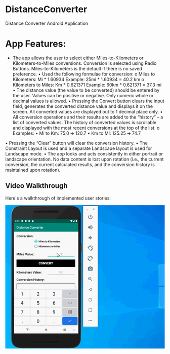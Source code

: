 # DistanceConverter
Distance Converter Android Application


# App Features:
* The app allows the user to select either Miles-to-Kilometers or Kilometers-to-Miles conversions. Conversion is selected using Radio Buttons. Miles-to-Kilometers is the default if there is no saved preference.
• Used the following formulae for conversion:
o Miles to Kilometers: Mi * 1.60934 Example: 25mi * 1.60934 = 40.2 km
o Kilometers to Miles: Km * 0.621371 Example: 60km * 0.621371 = 37.3 mi
• The distance value (the value to be converted) should be entered by the user. Values can be positive or negative. Only numeric whole or decimal values is allowed.
• Pressing the Convert button clears the input field, generates the converted distance value and displays it on the screen. All converted values are displayed out to 1 decimal place only.
• All conversion operations and their results are added to the “history” – a list of converted values. The history of converted values is scrollable and displayed with the most recent conversions at the top of the list.
o Examples:
▪ Mi to Km: 75.0 ➔ 120.7
▪ Km to Mi: 125.25 ➔ 74.7

• Pressing the “Clear” button will clear the conversion history.
• The Constraint Layout is used and a separate Landscape layout is used for Landscape mode.
• The app looks and acts consistently in either portrait or landscape orientation. No data content is lost upon rotation (i.e., the current conversion, the current calculated results, and the conversion history is maintained upon rotation).


## Video Walkthrough

Here's a walkthrough of implemented user stories:

<img src='walkthrough.gif' title='Video Walkthrough' width='' alt='Video Walkthrough' />
